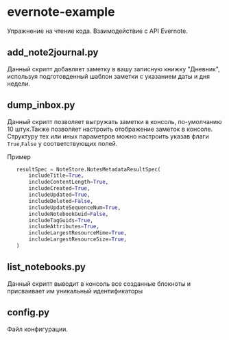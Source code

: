 # evernote-example
Упражнение на чтение кода. Взаимодействие с API Evernote.
## add_note2journal.py
Данный скрипт добавляет заметку в вашу записную книжку "Дневник", используя подготовденный шаблон заметки с указанием даты и дня недели.
## dump_inbox.py
Данный скрипт позволяет выгружать заметки в консоль, по-умолчанию 10 штук.Также позволяет настроить отображение заметок в консоле.
Структуру  тех или иных параметров можно настроить указав флаги `True`,`False` у соответствующих полей.

Пример
 ```python
    resultSpec = NoteStore.NotesMetadataResultSpec(
        includeTitle=True,
        includeContentLength=True,
        includeCreated=True,
        includeUpdated=True,
        includeDeleted=False,
        includeUpdateSequenceNum=True,
        includeNotebookGuid=False,
        includeTagGuids=True,
        includeAttributes=True,
        includeLargestResourceMime=True,
        includeLargestResourceSize=True,
    )
```    

## list_notebooks.py
Данный скрипт выводит в консоль все созданные блокноты и присваивает им уникальный идентификаторы
## config.py
Файл конфигурации. 
